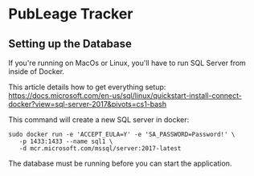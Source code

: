 ﻿# PubLeage Tracker

## Setting up the Database
If you're running on MacOs or Linux, you'll have to run SQL Server from inside of Docker. 

This article details how to get everything setup: https://docs.microsoft.com/en-us/sql/linux/quickstart-install-connect-docker?view=sql-server-2017&pivots=cs1-bash

This command will create a new SQL server in docker:

```
sudo docker run -e 'ACCEPT_EULA=Y' -e 'SA_PASSWORD=Password!' \
   -p 1433:1433 --name sql1 \
   -d mcr.microsoft.com/mssql/server:2017-latest
```

The database must be running before you can start the application.